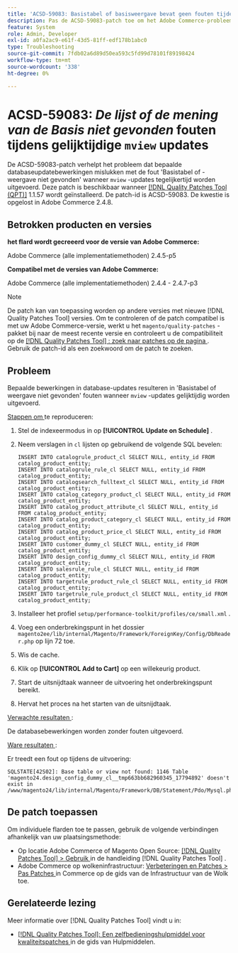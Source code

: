 ```yaml
---
title: 'ACSD-59083: Basistabel of basisweergave bevat geen fouten tijdens gelijktijdige weergaveupdates'
description: Pas de ACSD-59083-patch toe om het Adobe Commerce-probleem op te lossen waarbij bepaalde databaseupdatebewerkingen mislukken met de fout 'Basistabel of -weergave niet gevonden'.
feature: System
role: Admin, Developer
exl-id: a0fa2ac9-e61f-43d5-81ff-edf178b1abc0
type: Troubleshooting
source-git-commit: 7fdb02a6d89d50ea593c5fd99d78101f89198424
workflow-type: tm+mt
source-wordcount: '338'
ht-degree: 0%

---
```


# ACSD-59083: *De lijst of de mening van de Basis niet gevonden* fouten tijdens gelijktijdige `mview` updates

De ACSD-59083-patch verhelpt het probleem dat bepaalde databaseupdatebewerkingen mislukken met de fout &#39;Basistabel of -weergave niet gevonden&#39; wanneer `mview` -updates tegelijkertijd worden uitgevoerd. Deze patch is beschikbaar wanneer [[!DNL Quality Patches Tool (QPT)]](/help/tools/quality-patches-tool/quality-patches-tool-to-self-serve-quality-patches.md) 1.1.57 wordt geïnstalleerd. De patch-id is ACSD-59083. De kwestie is opgelost in Adobe Commerce 2.4.8.

## Betrokken producten en versies

**het flard wordt gecreeerd voor de versie van Adobe Commerce:**

Adobe Commerce (alle implementatiemethoden) 2.4.5-p5

**Compatibel met de versies van Adobe Commerce:**

Adobe Commerce (alle implementatiemethoden) 2.4.4 - 2.4.7-p3

>[!NOTE]
>
>De patch kan van toepassing worden op andere versies met nieuwe [!DNL Quality Patches Tool] versies. Om te controleren of de patch compatibel is met uw Adobe Commerce-versie, werkt u het `magento/quality-patches` -pakket bij naar de meest recente versie en controleert u de compatibiliteit op de [[!DNL Quality Patches Tool] : zoek naar patches op de pagina ](https://experienceleague.adobe.com/tools/commerce-quality-patches/index.html) . Gebruik de patch-id als een zoekwoord om de patch te zoeken.

## Probleem

Bepaalde bewerkingen in database-updates resulteren in &#39;Basistabel of weergave niet gevonden&#39; fouten wanneer `mview` -updates gelijktijdig worden uitgevoerd.

<u> Stappen om </u> te reproduceren:

1. Stel de indexeermodus in op **[!UICONTROL Update on Schedule]** .
1. Neem verslagen in `cl` lijsten op gebruikend de volgende SQL bevelen:

   ```
   INSERT INTO catalogrule_product_cl SELECT NULL, entity_id FROM catalog_product_entity;
   INSERT INTO catalogrule_rule_cl SELECT NULL, entity_id FROM catalog_product_entity;
   INSERT INTO catalogsearch_fulltext_cl SELECT NULL, entity_id FROM catalog_product_entity;
   INSERT INTO catalog_category_product_cl SELECT NULL, entity_id FROM catalog_product_entity;
   INSERT INTO catalog_product_attribute_cl SELECT NULL, entity_id FROM catalog_product_entity;
   INSERT INTO catalog_product_category_cl SELECT NULL, entity_id FROM catalog_product_entity;
   INSERT INTO catalog_product_price_cl SELECT NULL, entity_id FROM catalog_product_entity;
   INSERT INTO customer_dummy_cl SELECT NULL, entity_id FROM catalog_product_entity;
   INSERT INTO design_config_dummy_cl SELECT NULL, entity_id FROM catalog_product_entity;
   INSERT INTO salesrule_rule_cl SELECT NULL, entity_id FROM catalog_product_entity;
   INSERT INTO targetrule_product_rule_cl SELECT NULL, entity_id FROM catalog_product_entity;
   INSERT INTO targetrule_rule_product_cl SELECT NULL, entity_id FROM catalog_product_entity;
   ```

1. Installeer het profiel `setup/performance-toolkit/profiles/ce/small.xml` .
1. Voeg een onderbrekingspunt in het dossier `magento2ee/lib/internal/Magento/Framework/ForeignKey/Config/DbReader.php` op lijn 72 toe.
1. Wis de cache.
1. Klik op **[!UICONTROL Add to Cart]** op een willekeurig product.
1. Start de uitsnijdtaak wanneer de uitvoering het onderbrekingspunt bereikt.
1. Hervat het proces na het starten van de uitsnijdtaak.

<u> Verwachte resultaten </u>:

De databasebewerkingen worden zonder fouten uitgevoerd.

<u> Ware resultaten </u>:

Er treedt een fout op tijdens de uitvoering:

```
SQLSTATE[42S02]: Base table or view not found: 1146 Table 'magento24.design_config_dummy_cl__tmp663bb682960345_17794892' doesn't exist in /www/magento24/lib/internal/Magento/Framework/DB/Statement/Pdo/Mysql.php:90
```

## De patch toepassen

Om individuele flarden toe te passen, gebruik de volgende verbindingen afhankelijk van uw plaatsingsmethode:

* Op locatie Adobe Commerce of Magento Open Source: [[!DNL Quality Patches Tool] > Gebruik ](/help/tools/quality-patches-tool/usage.md) in de handleiding [!DNL Quality Patches Tool] .
* Adobe Commerce op wolkeninfrastructuur: [ Verbeteringen en Patches > Pas Patches ](https://experienceleague.adobe.com/docs/commerce-cloud-service/user-guide/develop/upgrade/apply-patches.html) in Commerce op de gids van de Infrastructuur van de Wolk toe.


## Gerelateerde lezing

Meer informatie over [!DNL Quality Patches Tool] vindt u in:

* [[!DNL Quality Patches Tool]: Een zelfbedieningshulpmiddel voor kwaliteitspatches ](/help/tools/quality-patches-tool/quality-patches-tool-to-self-serve-quality-patches.md) in de gids van Hulpmiddelen.
